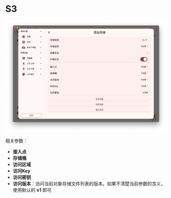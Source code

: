 # S3

![](/images/drivers/s3.png)

相关参数：
- **接入点**
- **存储桶**
- **访问区域**
- **访问Key**
- **访问密钥**
- **访问版本**：访问当前对象存储文件列表的版本。如果不清楚当前参数的含义，使用默认的 **v1** 即可